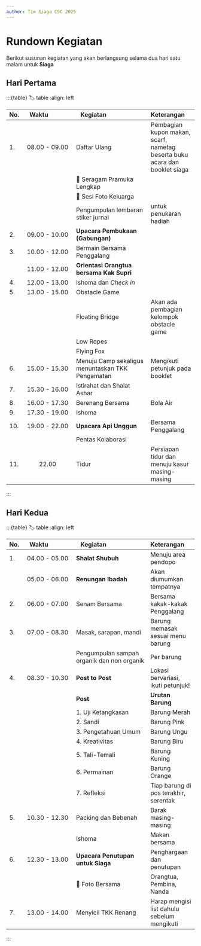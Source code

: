```yaml
---
author: Tim Siaga CSC 2025
---
```


# Rundown Kegiatan
Berikut susunan kegiatan yang akan berlangsung selama dua hari satu malam untuk **Siaga**

## Hari Pertama
:::{table}
:label: table
:align: left

| No. | ⠀Waktu⠀⠀⠀⠀⠀ |  ⠀Kegiatan⠀⠀⠀⠀⠀⠀⠀⠀ | Keterangan |
| :-- | :---: | :------- | :--------- |
| 1.  | 08.00 - 09.00 | Daftar Ulang | Pembagian kupon makan, scarf, nametag beserta buku acara dan booklet siaga |
|   |  | 👔 Seragam Pramuka Lengkap  |  |
|   |  | 📸 Sesi Foto Keluarga |  |
|   |  | Pengumpulan lembaran stiker jurnal | untuk penukaran hadiah |
| 2.  | 09.00 - 10.00 | **Upacara Pembukaan (Gabungan)** | |
| 3.  | 10.00 - 12.00 | Bermain Bersama Penggalang | <click here> |
|   | 11.00 - 12.00 | **Orientasi Orangtua bersama Kak Supri** | |
| 4.  | 12.00 - 13.00 | Ishoma dan *Check in* | |
| 5.  | 13.00 - 15.00 | Obstacle Game | |
|   |  | Floating Bridge | Akan ada pembagian kelompok obstacle game |
|   |  | Low Ropes |  |
|   |  | Flying Fox |  |
| 6.  | 15.00 - 15.30 | Menuju Camp sekaligus menuntaskan TKK Pengamatan | Mengikuti petunjuk pada booklet |
| 7.  | 15.30 - 16.00 | Istirahat dan Shalat Ashar | |
| 8.  | 16.00 - 17.30 | Berenang Bersama | Bola Air |
| 9.  | 17.30 - 19.00 | Ishoma | |
| 10.  | 19.00 - 22.00 | **Upacara Api Unggun** | Bersama Penggalang |
|   |  | Pentas Kolaborasi | |
| 11.  | 22.00 | Tidur | Persiapan tidur dan menuju kasur masing-masing |
:::


## Hari Kedua
:::{table}
:label: table
:align: left

| No. | ⠀Waktu⠀⠀⠀⠀⠀ |  ⠀Kegiatan⠀⠀⠀⠀⠀⠀⠀⠀ | Keterangan |
| :-- | :---: | :------- | :--------- |
| 1.  | 04.00 - 05.00 | **Shalat Shubuh** | Menuju area pendopo |
|   | 05.00 - 06.00 | **Renungan Ibadah** | Akan diumumkan tempatnya |
| 2.  | 06.00 - 07.00 | Senam Bersama | Bersama kakak-kakak Penggalang |
| 3.  | 07.00 - 08.30 | Masak, sarapan, mandi | Barung memasak sesuai menu barung |
|   |  | Pengumpulan sampah organik dan non organik | Per barung |
| 4.  | 08.30 - 10.30 | **Post to Post** | Lokasi bervariasi, ikuti petunjuk! |
|   |  | **Post** | **Urutan Barung** |
|   |  | 1. Uji Ketangkasan | Barung Merah |
|   |  | 2. Sandi | Barung Pink |
|   |  | 3. Pengetahuan Umum | Barung Ungu |
|   |  | 4. Kreativitas | Barung Biru |
|   |  | 5. Tali-Temali | Barung Kuning |
|   |  | 6. Permainan | Barung Orange |
|   |  | 7. Refleksi | Tiap barung di pos terakhir, serentak |
| 5.  | 10.30 - 12.30 | Packing dan Bebenah | Barak masing-masing |
|   |  | Ishoma | Makan bersama |
| 6.  | 12.30 - 13.00 | **Upacara Penutupan untuk Siaga** | Penghargaan dan penutupan |
|   |  | 📸 Foto Bersama | Orangtua, Pembina, Nanda |
| 7.  | 13.00 - 14.00 | Menyicil TKK Renang | Harap mengisi list dahulu sebelum mengikuti |

:::

